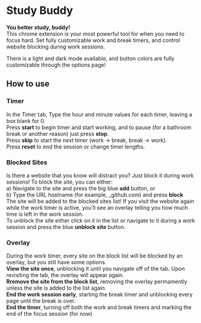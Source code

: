 # Study Buddy
**You better study, buddy!**  
This chrome extension is your most powerful tool for when you need to focus hard. Set fully customizable work and break timers, and control website blocking during work sessions.  

There is a light and dark mode available, and button colors are fully customizable through the options page!    

## How to use
### Timer 
In the Timer tab, Type the hour and minute values for each timer, leaving a box blank for 0.  
Press **start** to begin timer and start working, and to pause (for a bathroom break or another reason) just press **stop**.  
Press **skip** to start the next timer (work -> break, break -> work).  
Press **reset** to end the session or change timer lengths.  

### Blocked Sites
Is there a website that you know will distract you? Just block it during work sessions! To block the site, you can either:  
a) Navigate to the site and press the big blue **add** button, or   
b) Type the URL hostname (for example, _github.com) and press **block**  
The site will be added to the blocked sites list!
If you visit the website again while the work timer is active, you'll see an overlay telling you how much time is left in the work session.  
To unblock the site either click on it in the list or navigate to it during a work session and press the blue **unblock site** button.  

### Overlay
During the work timer, every site on the block list will be blocked by an overlay, but you still have some options.  
**View the site once**, unblocking it until you navigate off of the tab. Upon revisiting the tab, the overlay will appear again.  
**Rremove the site from the block list**, removing the overlay permamently unless the site is added to the list again.  
**End the work session early**, starting the break timer and unblocking every page until the break is over.  
**End the timer**, turning off both the work and break timers and marking the end of the focus session (for now)  
